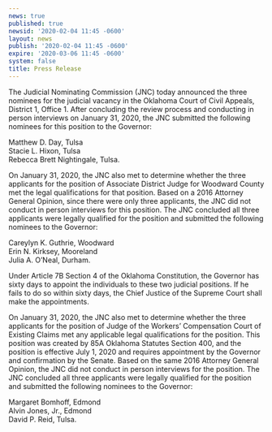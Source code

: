 ```yaml
---
news: true
published: true
newsid: '2020-02-04 11:45 -0600'
layout: news
publish: '2020-02-04 11:45 -0600'
expire: '2020-03-06 11:45 -0600'
system: false
title: Press Release
---
```

The Judicial Nominating Commission (JNC) today announced the three nominees for the judicial vacancy in the Oklahoma Court of Civil Appeals, District 1, Office 1. After concluding the review process and conducting in person interviews on January 31, 2020, the JNC submitted the following nominees for this position to the Governor:

Matthew D. Day, Tulsa  
Stacie L. Hixon, Tulsa  
Rebecca Brett Nightingale, Tulsa.  

On January 31, 2020, the JNC also met to determine whether the three applicants for the position of Associate District Judge for Woodward County met the legal qualifications for that position. Based on a 2016 Attorney General Opinion, since there were only three applicants, the JNC did not conduct in person interviews for this position. The JNC concluded all three applicants were legally qualified for the position and submitted the following nominees to the Governor:

Careylyn K. Guthrie, Woodward  
Erin N. Kirksey, Mooreland  
Julia A. O’Neal, Durham.  

Under Article 7B Section 4 of the Oklahoma Constitution, the Governor has sixty days to appoint the individuals to these two judicial positions. If he fails to do so within sixty days, the Chief Justice of the Supreme Court shall make the appointments.

On January 31, 2020, the JNC also met to determine whether the three applicants for the position of Judge of the Workers’ Compensation Court of Existing Claims met any applicable legal qualifications for the position. This position was created by 85A Oklahoma Statutes Section 400, and the position is effective July 1, 2020 and requires appointment by the Governor and confirmation by the Senate. Based on the same 2016 Attorney General Opinion, the JNC did not conduct in person interviews for the position. The JNC concluded all three applicants were legally qualified for the position and submitted the following nominees to the Governor:

Margaret Bomhoff, Edmond  
Alvin Jones, Jr., Edmond  
David P. Reid, Tulsa.  

